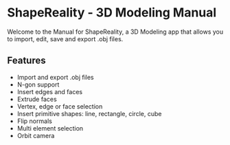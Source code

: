 # ShapeReality - 3D Modeling Manual

Welcome to the Manual for ShapeReality, a 3D Modeling app that allows you to import, edit, save and export .obj files. 

## Features
- Import and export .obj files
- N-gon support
- Insert edges and faces
- Extrude faces
- Vertex, edge or face selection
- Insert primitive shapes: line, rectangle, circle, cube
- Flip normals
- Multi element selection
- Orbit camera